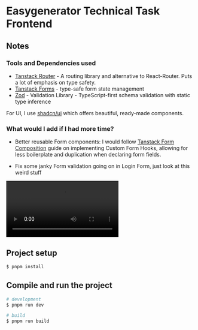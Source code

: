 # Easygenerator Technical Task Frontend

## Notes

### Tools and Dependencies used

- [Tanstack Router](https://tanstack.com/router/latest) - A routing library and alternative to React-Router. 
  Puts a lot of emphasis on type safety.
- [Tanstack Forms](https://tanstack.com/form/latest) - type-safe form state management
- [Zod](https://zod.dev/) - Validation Library - TypeScript-first schema validation with static type inference

For UI, I use [shadcn/ui](https://ui.shadcn.com/) which offers beautiful, ready-made components.

### What would I add if I had more time?

- Better reusable Form components: I would follow [Tanstack Form Composition](https://tanstack.com/form/latest/docs/framework/react/guides/form-composition)
guide on implementing Custom Form Hooks, allowing for less boilerplate and duplication
when declaring form fields.

- Fix some janky Form validation going on in Login Form, just look at this weird stuff

![Janky validation](./docs/assets/janky_validation.mkv)

## Project setup

```bash
$ pnpm install
```

## Compile and run the project

```bash
# development
$ pnpm run dev

# build
$ pnpm run build
```

